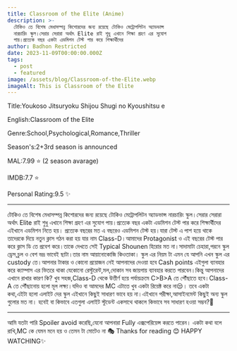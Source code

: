 ```yaml
---
title: Classroom of the Elite (Anime)
description: >-
  টোকিও তে বিশেষ মেধাসম্পন্ন কিশোরদের জন্য রয়েছে টোকিও মেট্রোপলিটন অ্যাডভান্স
  নারচারিং স্কুল।সেরার সেরারা অর্থাৎ Elite রাই শুধু এখানে শিক্ষা গ্রহণ এর সুযোগ
  পায়।প্রত্যেক বছর একটা এডমিশন টেস্ট পার করে শিক্ষার্থীদের
author: Badhon Restricted
date: 2023-11-09T00:00:00.000Z
tags:
  - post
  - featured
image: /assets/blog/Classroom-of-the-Elite.webp
imageAlt: This is Classroom of the Elite
---
```


Title:Youkoso Jitsuryoku Shijou Shugi no Kyoushitsu e

English:Classroom of the Elite

Genre:School,Psychological,Romance,Thriller

Season's:2+3rd season is announced

MAL:7.99 ⭐ (2 season avarage)

IMDB:7.7 ⭐

Personal Rating:9.5 ✨
_____________________
টোকিও তে বিশেষ মেধাসম্পন্ন কিশোরদের জন্য রয়েছে টোকিও মেট্রোপলিটন অ্যাডভান্স নারচারিং স্কুল।সেরার সেরারা অর্থাৎ Elite রাই শুধু এখানে শিক্ষা গ্রহণ এর সুযোগ পায়।প্রত্যেক বছর একটা এডমিশন টেস্ট পার করে শিক্ষার্থীদের এইখানে এডমিশন নিতে হয়।
প্রত্যেক বছরের মত এ বছরেও এডমিশন টেস্ট হয়।যারা টেস্ট এ পাশ হয়ে থাকে তাদেরকে দিয়ে নতুন ক্লাস গঠন করা হয় যার নাম Class-D।আমাদের Protagonist ও এই বছরের টেস্ট পার করে ক্লাস ডি তে প্রবেশ করে।তাকে দেখতে সেই Typical Shounen হিরোর মত না।সাদামাটা চেহারা,পরনে স্কুল ড্রেস,চুল ও বেশ ভদ্র ভাবেই ছাটা।তার নাম আয়ানোকোজি কিওতাকা।
স্কুল এর নিয়ম টা এমন যে আপনি এখন স্কুল এর custody তে।আপনার টাকার ও কোনো প্রয়োজন নেই আপনাদের দেওয়া হবে Cash points এইগুলা ব্যাবহার করে ক্যাম্পাস এর ভিতরে থাকা যেকোনো রেস্টুরেন্ট,মল,দোকান সব জায়গায় ব্যাবহার করতে পারবেন।কিন্তু আপনাদের এখানে রাখার কারণ কি?
খুব সহজ,Class-D থেকে উত্তীর্ণ হয়ে পর্যায়ক্রমে C>B>A তে পৌঁছাতে হবে।Class-A তে পৌঁছানোয় হলো মূল লক্ষ্য।যদিও বা আমদের MC এটাতে খুব একটা রিয়েক্ট করে না😒।
তবে একটা কথা,এইটা হলো এলাইট দের স্কুল এইখানে কিছুই সাধারণ ভাবে হয় না।এইখানে পরীক্ষা,আসাইনমেন্ট কিছুই অন্য স্কুল গুলোর মত না। হবেই বা কিভাবে এতগুলা এলাইট স্টুডেন্ট একসাথে থাকলে কিভাবে সব সাধারণ হওয়া সম্ভব?🤧
_____________________
আমি যতটা পারি Spoiler avoid করেছি,যেনো আপনারা Fully এক্সপেরিয়েন্স করতে পারেন।
একটা কথা বলে রাখি,MC কে যেমন মনে হয় ও তেমন টা মোটেও না 🎭
Thanks for reading 😊
HAPPY WATCHING✨
